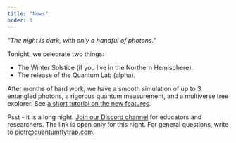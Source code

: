 ```yaml
---
title: "News"
order: 1
---
```


_"The night is dark, with only a handful of photons."_

Tonight, we celebrate two things:

- The Winter Solstice (if you live in the Northern Hemisphere).
- The release of the Quantum Lab (alpha).

After months of hard work, we have a smooth simulation of up to 3 entangled photons, a rigorous quantum measurement, and a multiverse tree explorer. See [a short tutorial on the new features](/lab-how-to).

Psst - it is a long night. [Join our Discord channel](https://discord.com/invite/2gfUArFd) for educators and researchers. The link is open only for this night. For general questions, write to <piotr@quantumflytrap.com>.

